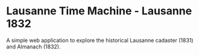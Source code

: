 # Lausanne Time Machine - Lausanne 1832

A simple web application to explore the historical Lausanne cadaster (1831) and Almanach (1832).
